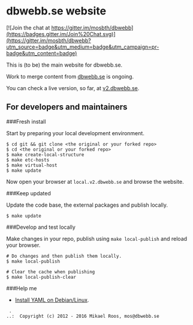 dbwebb.se website
================================

[![Join the chat at https://gitter.im/mosbth/dbwebb](https://badges.gitter.im/Join%20Chat.svg)](https://gitter.im/mosbth/dbwebb?utm_source=badge&utm_medium=badge&utm_campaign=pr-badge&utm_content=badge)

This is (to be) the main website for dbwebb.se.

Work to merge content from [dbwebb.se](http://dbwebb.se) is ongoing.

You can check a live version, so far, at [v2.dbwebb.se](http://v2.dbwebb.se).



For developers and maintainers
--------------------------------



###Fresh install

Start by preparing your local development environment.

```
$ cd git && git clone <the original or your forked repo>
$ cd <the original or your forked repo>
$ make create-local-structure
$ make etc-hosts
$ make virtual-host
$ make update
```

Now open your browser at `local.v2.dbwebb.se` and browse the website.



###Keep updated

Update the code base, the external packages and publish locally.

```
$ make update
```



###Develop and test locally

Make changes in your repo, publish using `make local-publish` and reload your browser.

```
# Do changes and then publish them locally.
$ make local-publish

# Clear the cache when publishing
$ make local-publish-clear
```



###Help me

* [Install YAML on Debian/Linux](http://dbwebb.se/t/5244).



```                                                            
 .                                                             
..:  Copyright (c) 2012 - 2016 Mikael Roos, mos@dbwebb.se   
```                                                            
